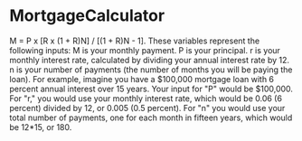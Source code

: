 # MortgageCalculator
M = P x [R x (1 + R)N] / [(1 + R)N - 1]. 
These variables represent the following inputs:
M is your monthly payment.
P is your principal.
r is your monthly interest rate, calculated by dividing your annual interest rate by 12.
n is your number of payments (the number of months you will be paying the loan).
For example, imagine you have a $100,000 mortgage loan with 6 percent annual interest over 15 years.
Your input for "P" would be $100,000.
For "r," you would use your monthly interest rate, which would be 0.06 (6 percent) divided by 12, or 0.005 (0.5 percent).
For "n" you would use your total number of payments, one for each month in fifteen years, which would be 12*15, or 180.
